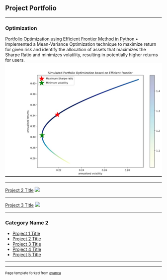 ## Project Portfolio

---

### Optimization

[Portfolio Optimization using Efficient Frontier Method in Python ](https://shubhankamat-efficientfrontieroptimisation-app-it39lm.streamlit.app/)
•	Implemented a Mean-Variance Optimization technique to maximize return for given risk and identify the allocation of assets that maximizes the Sharpe Ratio and minimizes volatility, resulting in potentially higher returns for users.
<img src="images/1C.jpg?raw=true"/>

---
[Project 2 Title](/pdf/sample_presentation.pdf)
<img src="images/dummy_thumbnail.jpg?raw=true"/>

---
[Project 3 Title](http://example.com/)
<img src="images/dummy_thumbnail.jpg?raw=true"/>

---

### Category Name 2

- [Project 1 Title](http://example.com/)
- [Project 2 Title](http://example.com/)
- [Project 3 Title](http://example.com/)
- [Project 4 Title](http://example.com/)
- [Project 5 Title](http://example.com/)

---




---
<p style="font-size:11px">Page template forked from <a href="https://github.com/evanca/quick-portfolio">evanca</a></p>
<!-- Remove above link if you don't want to attibute -->
